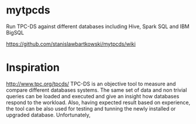 # mytpcds
Run TPC-DS against different databases including Hive, Spark SQL and IBM BigSQL

https://github.com/stanislawbartkowski/mytpcds/wiki

# Inspiration

http://www.tpc.org/tpcds/
TPC-DS is an objective tool to measure and compare different databases systems. The same set of data and non trivial queries can be loaded and executed and give an insight how databases respond to the workload. Also, having expected result based on experience, the tool can be also used for testing and tunning the newly installed or upgraded database.
Unfortunately, 

